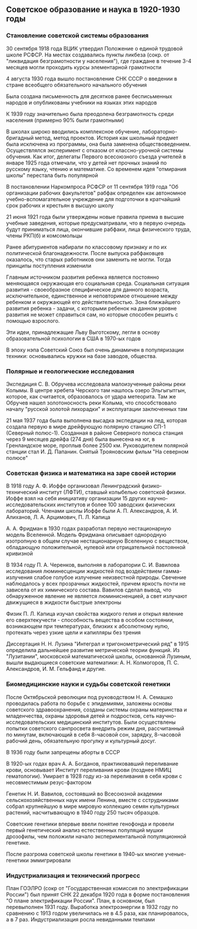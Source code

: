 ## Советское образование и наука в 1920-1930 годы

### Становление советской системы образования

30 сентября 1918 года ВЦИК утвердил Положение о единой трудовой школе РСФСР. На местах создавались пункты ликбеза (сокр. от "ликвидация безграмотности у населения"), где граждане в течение 3-4 месяцев могли проходить курсы элементарной грамотности

4 августа 1930 года вышло постановление СНК СССР о введении в стране всеобщего обязательного начального обучения

Была создана письменность для десятков ранее бесписьменных народов и опубликованы учебники на языках этих народов

К 1939 году значительно была преодолена безграмотность среди населения (примерно 90% были грамотными)

В школах широко вводились комплексное обучение, лабораторно-бригадный метод, метод проектов. История как школьный предмет была исключена из программы, она была заменена обществоведением. Осуществлялся эксперимент с отказом от классно-урочной системы обучения. Как итог, делегаты Первого всесоюзного съезда учителей в январе 1925 года отмечали, что у детей нет прочных знаний по русскому языку, чтению и математике. Со временем идея "отмирания школы" перестала быть популярной

В постановлении Наркомпроса РСФСР от 11 сентября 1919 года "Об организации рабочих факультетов" рабфак определен как автономное учебно-вспомагательное учреждение для подготочки в кратчайший срок рабочих и крестьян в высшую школу

21 июня 1921 года были утверждены новые правила приема в высшие учебные заведения, которые предусматривали, что в первую очередь будут приниматься лица, окончившие рабфаки, лица физического труда, члены РКП(б) и комсомольцы

Ранее абитуриентов набирали по классовому признаку и по их политической благонадежности. После выпуска рабфаковцев оказалось, что старых работников они заменить не могли. Тогда принципы поступления изменили

Главным источником развития ребенка является постоянно меняющаяся окружающая его социальная среда. Социальная ситуация развития - своеобразное специфическое для данного возраста, исключительное, единственное и неповторимое отношение между ребенком и окружающей его действительностью. Зона ближайшего развития ребенка - задачи, с которыми ребенок на данном уровне развития не может справиться сам, но которые способен решить с помощью взрослого.

Эти идеи, принадлежащие Льву Выготскому, легли в основу образовательной психологии в США в 1970-ых годов

В эпоху нэпа Советский Союз был очень динамичен в популяризации техники: основывались кружки на базе заводов, общества. 

### Полярные и геологические исследования

Экспедиция С. В. Обручева исследовала малоизученные районы реки Колымы. В центре хребета Черского там нашлось озеро Эльгыгытгын, которое, как считается, образовалось от удара метеорита. Там же Обручев нашел золотоносность реки Колыма, что способствовало началу "русской золотой лихорадки" и эксплуатации заключенных там

21 мая 1937 года была выполнена высадка экспедиции на лед, которая создала первую в мире дрейфующую полярную станцию СП-1 (Северный полюс-1). Созданная в районе Северного полюса станция через 9 месяцев дрейфа (274 дня) была вынесена на юг, в Гренландское море, проплыв более 2500 км. Руководителем полярной станции стал И. Д. Папанин. Снятый Трояновским фильм "На северном полюсе"

### Советская физика и математика на заре своей истории

В 1918 году А. Ф. Иоффе организовал Ленинградский физико-технический институт (ЛФТИ), ставшый колыбелью советской физики. Иоффе взял на себя инициативу организации 15 других научно-исследовательских институтов и более 100 заводских физических лабораторий. Членами школы Иоффе были А. П. Александров, А. И. Алиханов, Л. А. Арцимович, П. Л. Капица

А. А. Фридман в 1930 годах разработал первую нестационарную модель Вселенной. Модель Фридмана описывает однородную изотропную в общем случае нестационарную Вселенную с веществом, обладающую положительной, нулевой или отрицательной постоянной кривизной

В 1934 году П. А. Черенков, выполняя в лаборатории С. И. Вавилова исследования люминесценции жидкостей под воздействием гамма-излучения слабое голубое излучение неизвестной природы. Свечение наблюдалось у всех прозрачных жидкостей, причем яркость почти не зависела от их химического состава. Вавилов сделал вывод, что обнаруженное явление не является люминисненцией, а свет излучают движущиеся в жидкости быстрые электроны

Физик П. Л. Капица изучал свойства жидкого гелия и открыл явление его сверхтекучести - способность вещества в особом состоянии, возникающем при температурах, близких к абсолютному нулю, протекать через узкие щели и капилляры без трения

Диссертация Н. Н. Лузина "Интеграл и тригонометрический ряд" в 1915 определила дальнейшее развитие метрической теории функций. Из "Лузитании", московской математической школы, основанной Лузиным, вышли выдающиеся советские математики: А. Н. Колмогоров, П. С. Александров, И. М. Гельфанд и другие. 

### Биомедицинские науки и судьбы советской генетики

После Октябрьской революции под руководством Н. А. Семашко проводилась работа по борьбе с эпидемиями, заложены основы советского здравоохранения, созданы системы охраны материнства и младенчества, охраны здоровья детей и подростков, сеть научно-исследовательских медицинский институтов. Были осуществлены попытки советского санпросвета внедрить режим дня, рассчитанный по минутам, включающий в себя 8-часовой сон, зарядку, 8-часовой рабочий день, обязательную прогулку и культурный досуг.

В 1936 году были запрещены аборты в СССР

В 1920-ых годах врач А. А. Богданов, практиковавший переливание крови, основывает Институт переливания крови (позднее НМИЦ гематологии). Умирает в 1928 году из-за переливания в себя крови с несовместимым резус-фактором

Генетик Н. И. Вавилов, состоявший во Всесоюзной академии сельскохозяйственных наук имени Ленина, вместе с сструдниками собрал крупнейшую в мире мировую коллекцию семян культурных растений, насчитывающую в 1940 году 250 тысяч образцов. 

Советские генетики впервые ввели понятие генофонда и провели первый генетический анализ естественных популяций мушки дрозофилы, чем положили начало экспериментальной популяционной генетике.

После разгрома советской школы генетики в 1940-ых многие ученые-генетики эммигрировали

### Индустриализация и технический прогресс

План ГОЭЛРО (сокр от "Государственная комиссия по электрификации России") был принят СНК 22 декабря 1920 года в форме постановления "О плане электрификации России". План, в основном, был перевыполнен 1931 году. Выработка электроэнергии в 1932 году по сравнению с 1913 годом увеличилась не в 4.5 раза, как планировалось, а в 7 раз. Индустриализация росла невиданными темпами


